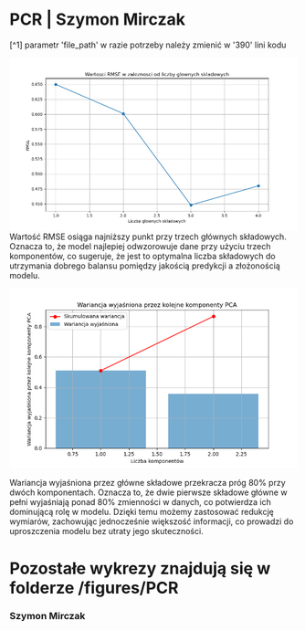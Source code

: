 # PCR | Szymon Mirczak

[^1] parametr 'file_path' w razie potrzeby należy zmienić w '390' lini kodu

![RMSE plot](../figures/PCR/RMSE_plot.png)
Wartość RMSE osiąga najniższy punkt przy trzech głównych składowych. Oznacza to, że model najlepiej odwzorowuje dane przy użyciu trzech komponentów, co sugeruje, że jest to optymalna liczba składowych do utrzymania dobrego balansu pomiędzy jakością predykcji a złożonością modelu.

![pca varince](../figures//PCR/pca_variance.png)

Wariancja wyjaśniona przez główne składowe przekracza próg 80% przy dwóch komponentach. Oznacza to, że dwie pierwsze składowe główne w pełni wyjaśniają ponad 80% zmienności w danych, co potwierdza ich dominującą rolę w modelu. Dzięki temu możemy zastosować redukcję wymiarów, zachowując jednocześnie większość informacji, co prowadzi do uproszczenia modelu bez utraty jego skuteczności.

# Pozostałe wykrezy znajdują się w folderze /figures/PCR

### Szymon Mirczak
